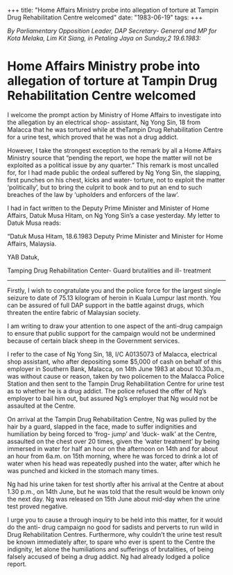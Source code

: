 +++ 
title: "Home Affairs Ministry probe into allegation of torture at Tampin Drug Rehabilitation Centre welcomed"
date: "1983-06-19"
tags:
+++

_By Parliamentary Opposition Leader, DAP Secretary- General and MP for Kota Melaka, Lim Kit Siang, in Petaling Jaya on Sunday,2 19.6.1983:_

# Home Affairs Ministry probe into allegation of torture at Tampin Drug Rehabilitation Centre welcomed

I welcome the prompt action by Ministry of Home Affairs to investigate into the allegation by an electrical shop- assistant, Ng Yong Sin, 18 from Malacca that he was tortured while at theTampin Drug Rehabilitation Centre for a urine test, which proved that he was not a drug addict.</u>

However, I take the strongest exception to the remark by all a Home Affairs Ministry source that “pending the report, we hope the matter will not be exploited as a political issue by any quarter.” This remark is most uncalled for, for I had made public the ordeal suffered by Ng Yong Sin, the slapping, first punches on his chest, kicks and water- torture, not to exploit the matter ‘politically’, but to bring the culprit to book and to put an end to such breaches of the law by ‘upholders and enforcers of the law’.  

I had in fact written to the Deputy Prime Minister and Minister of Home Affairs, Datuk Musa Hitam, on Ng Yong Sin’s a case yesterday. My letter to Datuk Musa reads:

“Datuk Musa Hitam,								18.6.1983
  Deputy Prime Minister and 
  Minister for Home Affairs,
  Malaysia.

YAB Datuk,

Tamping Drug Rehabilitation Center- Guard brutalities and
ill- treatment
__________________________________________

Firstly, I wish to congratulate you and the police force for the largest single seizure to date of 75.13 kilogram of heroin in Kuala Lumpur last month. You can be assured of full DAP support in the battle against drugs, which threaten the entire fabric of Malaysian society.

I am writing to draw your attention to one aspect of the anti-drug campaign to ensure that public support for the campaign would not be undermined because of certain black sheep in the Government services.

I refer to the case of Ng Yong Sin, 18, I/C A0135073 of Malacca, electrical shop assistant, who after depositing some $5,000 of cash on behalf of this employer in Southern Bank, Malacca, on 14th June 1983 at about 10.30a.m., was without cause or reason, taken by two policemen to the Malacca Police Station and then sent to the Tampin Drug Rehabilitation Centre for urine test as to whether he is a drug addict. The police refused the offer of Ng’s employer to bail him out, but assured Ng’s employer that Ng would not be assaulted at the Centre.

On arrival at the Tampin Drug Rehabilitation Centre, Ng was pulled by the hair by a guard, slapped in the face, made to suffer indignities and humiliation by being forced to ‘frog- jump’ and ‘duck- walk’ at the Centre, assaulted on the chest over 20 times, given the ‘water treatment’ by being immersed in water for half an hour on the afternoon on 14th and for about an hour from 6a.m. on 15th morning, where he was forced to drink a lot of water when his head was repeatedly pushed into the water, after which he was punched and kicked in the stomach many times.

Ng had his urine taken for test shortly after his arrival at the Centre at about 1.30 p.m., on 14th June, but he was told that the result would be known only the next day. Ng was released on 15th June about mid-day when the urine test proved negative.

I urge you to cause a through inquiry to be held into this matter, for it would do the anti- drug campaign no good for sadists and perverts to run wild in Drug Rehabilitation Centres. Furthermore, why couldn’t the urine test result be known immediately after, to spare who ever is spent to the Centre the indignity, let alone the humiliations and sufferings of brutalities, of being falsely accused of being a drug addict. Ng had already lodged a police report.
 
